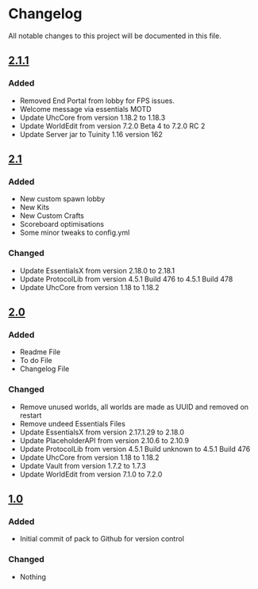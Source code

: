 # Changelog
All notable changes to this project will be documented in this file.

## [2.1.1]

### Added
- Removed End Portal from lobby for FPS issues.
- Welcome message via essentials MOTD 
- Update UhcCore from version 1.18.2 to 1.18.3
- Update WorldEdit from version 7.2.0 Beta 4 to 7.2.0 RC 2
- Update Server jar to Tuinity 1.16 version 162

## [2.1]

### Added
- New custom spawn lobby
- New Kits
- New Custom Crafts
- Scoreboard optimisations
- Some minor tweaks to config.yml

### Changed
- Update EssentialsX from version 2.18.0 to 2.18.1
- Update ProtocolLib from version 4.5.1 Build 476 to 4.5.1 Build 478
- Update UhcCore from version 1.18 to 1.18.2

## [2.0]

### Added

- Readme File
- To do File
- Changelog File

### Changed
- Remove unused worlds, all worlds are made as UUID and removed on restart
- Remove undeed Essentials Files
- Update EssentialsX from version 2.17.1.29 to 2.18.0
- Update PlaceholderAPI from version 2.10.6 to 2.10.9
- Update ProtocolLib from version 4.5.1 Build unknown to 4.5.1 Build 476
- Update UhcCore from version 1.18 to 1.18.2
- Update Vault from version 1.7.2 to 1.7.3
- Update WorldEdit from version 7.1.0 to 7.2.0

## [1.0]

### Added

- Initial commit of pack to Github for version control

### Changed
- Nothing

[2.1.1]: https://github.com/apexhosting/UHC/releases/tag/2.1.1
[2.1]: https://github.com/apexhosting/UHC/releases/tag/2.1
[2.0]: https://github.com/apexhosting/UHC/releases/tag/2.0
[1.0]: https://github.com/apexhosting/UHC/releases/tag/1.0